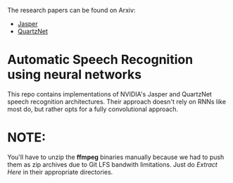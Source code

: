 The research papers can be found on Arxiv:
 - [Jasper](https://arxiv.org/pdf/1904.03288.pdf)
 - [QuartzNet](https://arxiv.org/abs/1910.10261.pdf)

# Automatic Speech Recognition using neural networks

This repo contains implementations of NVIDIA's Jasper and QuartzNet speech
recognition architectures. Their approach doesn't rely on RNNs like most do, but rather opts for a fully 
convolutional approach.  

# NOTE: 
You'll have to unzip the **ffmpeg** binaries manually because we had to push them as zip archives due to Git LFS bandwith limitations. Just do *Extract Here* in their appropriate directories.


